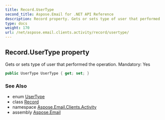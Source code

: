 ```yaml
---
title: Record.UserType
second_title: Aspose.Email for .NET API Reference
description: Record property. Gets or sets type of user that performed the operation. Mandatory Yes
type: docs
weight: 170
url: /net/aspose.email.clients.activity/record/usertype/
---
```

## Record.UserType property

Gets or sets type of user that performed the operation. Mandatory: Yes

```csharp
public UserType UserType { get; set; }
```

### See Also

* enum [UserType](../../usertype/)
* class [Record](../)
* namespace [Aspose.Email.Clients.Activity](../../record/)
* assembly [Aspose.Email](../../../)


